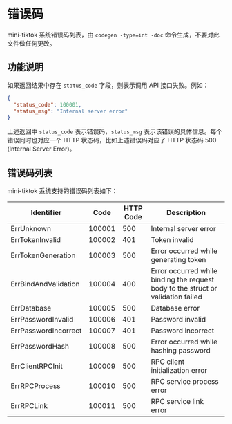 # 错误码

mini-tiktok 系统错误码列表，由 `codegen -type=int -doc` 命令生成，不要对此文件做任何更改。

## 功能说明

如果返回结果中存在 `status_code` 字段，则表示调用 API 接口失败。例如：

```json
{
  "status_code": 100001,
  "status_msg": "Internal server error"
}
```

上述返回中 `status_code` 表示错误码，`status_msg` 表示该错误的具体信息。每个错误同时也对应一个 HTTP 状态码，比如上述错误码对应了 HTTP 状态码 500 (Internal Server Error)。

## 错误码列表

mini-tiktok 系统支持的错误码列表如下：

| Identifier | Code | HTTP Code | Description |
| ---------- | ---- | --------- | ----------- |
| ErrUnknown | 100001 | 500 | Internal server error |
| ErrTokenInvalid | 100002 | 401 | Token invalid |
| ErrTokenGeneration | 100003 | 500 | Error occurred while generating token |
| ErrBindAndValidation | 100004 | 400 | Error occurred while binding the request body to the struct or validation failed |
| ErrDatabase | 100005 | 500 | Database error |
| ErrPasswordInvalid | 100006 | 401 | Password invalid |
| ErrPasswordIncorrect | 100007 | 401 | Password incorrect |
| ErrPasswordHash | 100008 | 500 | Error occurred while hashing password |
| ErrClientRPCInit | 100009 | 500 | RPC client initialization error |
| ErrRPCProcess | 100010 | 500 | RPC service process error |
| ErrRPCLink | 100011 | 500 | RPC service link error |


